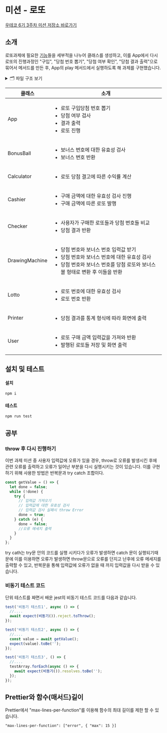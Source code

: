 # 미션 - 로또

[우테코 6기 3주차 미션 저장소 바로가기](https://github.com/woowacourse-precourse/javascript-lotto-6)

## 소개

로또과제에 필요한 [기능](https://github.com/BadaHertz52/javascript-lotto-6/blob/badahertz52/docs/README.md)들을 세부적을 나누어 클래스를 생성하고, 이를 App에서 다시 로또의 진행과정인 "구입", "당첨 번호 뽑기", "당첨 여부 확인", "당첨 결과 출력"으로 묶어서 메서드를 만든 후, App의 play 메서드에서 실행하도록 해 과제를 구현했습니다.

<details>
<summary> 🗂️ 파일 구조 보기</summary>
<div markdown="1">

```
📦src
 ┣ 📂constant
 ┃ ┣ 📜index.js
 ┃ ┣ 📜Message.js
 ┃ ┗ 📜Rule.js
 ┣ 📂utils
 ┃ ┣ 📜index.js
 ┃ ┣ 📜Input.js
 ┃ ┣ 📜MessageFactory.js
 ┃ ┣ 📜Money.js
 ┃ ┣ 📜RandomNumbers.js
 ┃ ┣ 📜Sort.js
 ┃ ┣ 📜Validate.js
 ┃ ┗ 📜WinningResult.js
 ┣ 📜App.js
 ┣ 📜BonusBall.js
 ┣ 📜Calculator.js
 ┣ 📜Cashier.js
 ┣ 📜Checker.js
 ┣ 📜DrawingMachine.js
 ┣ 📜index.js
 ┣ 📜Lotto.js
 ┣ 📜Statistic.js
 ┗ 📜User.js
```

</div>
</details>

| 클래스         | 소개                                                                                                                                                                                          |
| -------------- | --------------------------------------------------------------------------------------------------------------------------------------------------------------------------------------------- |
| App            | <ul><li>로또 구입당첨 번호 뽑기</li> <li>당첨 여부 검사</li> <li>결과 출력</li> <li>로또 진행</li> </ul>                                                                                      |
| BonusBall      | <ul><li>보너스 번호에 대한 유효성 검사</li> <li>보너스 번호 반환</li></ul>                                                                                                                    |
| Calculator     | <ul><li>로또 당첨 결고에 따른 수익률 계산</li></ul>                                                                                                                                           |
| Cashier        | <ul><li>구매 금액에 대한 유효성 검사 진행</li><li>구매 금액에 따른 로또 발행</li></ul>                                                                                                        |
| Checker        | <ul><li>사용자가 구매한 로또들과 당첨 번호들 비교</li> <li>당첨 결과 반환</li></ul>                                                                                                           |
| DrawingMachine | <ul><li>당첨 번호와 보너스 번호 입력값 받기</li> <li>당첨 번호와 보너스 번호에 대한 유효성 검사</li> <li>당첨 번호와 보너스 번호를 당첨 로또와 보너스 볼 형태로 변환 후 이들을 반환</li></ul> |
| Lotto          | <ul><li>로또 번호에 대한 유효성 검사</li> <li>로또 번호 반환</li></ul>                                                                                                                        |
| Printer        | <ul><li>당첨 결과를 통계 형식에 따라 화면에 출력</li></ul>                                                                                                                                    |
| User           | <ul><li>로또 구매 금액 입력값을 가져와 반환</li> <li>발행된 로또들 저장 및 화면 출력</li></ul>                                                                                                |

## 설치 및 테스트

#### 설치

```bash
npm i
```

#### 테스트

```bash
npm run test
```

## 공부

### throw 후 다시 진행하기

이번 과제 미션 중 사용자 입력값에 오류가 있을 경우, throw로 오류를 발생시킨 후에 관련 오류를 출력하고 오류가 일어난 부분을 다시 실행시키는 것이 있습니다.
이를 구현하기 위해 사용한 방법은 반복문과 try catch 조합이다.

```js
const getValue = () => {
  let done = false;
  while (!done) {
    try {
      // 입력값 가져오기
      // 입력값에 대한 유효성 검사
      // 입력값 검사 실패시 throw Error
      done = true;
    } catch (e) {
      done = false;
      //오류 메세지 출력
    }
  }
};
```

try cath는 try문 안의 코드를 실행 시키다가 오류가 발생하면 catch 문이 실행되기때문에 이를 이용하면 오류가 발생하면 throw문으로 오류를 던지고 난후에 오류 메세지를 출력할 수 있고,
반복문을 통해 입력값에 오류가 없을 때 까지 입력값을 다시 받을 수 있습니다.

### 비동기 테스트 코드

단위 테스트를 짜면서 배운 jest의 비동기 테스트 코드를 다음과 같습니다.

```js
test('비동기 테스트1', async () => {
  //....
  await expect(비동기()).reject.toThrow();
});

test('비동기 테스트2', async () => {
  //....
  const value = await getValue();
  expect(value).toBe('');
});

test('비동기 테스트3', () => {
  //....
  testArray.forEach(async () => {
    await expect(비동기()).resolves.toBe('');
  });
});
```

## Prettier와 함수(매서드)길이

Prettier에서 "max-lines-per-function"를 이용해 함수의 최대 길이를 제한 할 수 있습니다.

```
"max-lines-per-function": ["error", { "max": 15 }]
```
